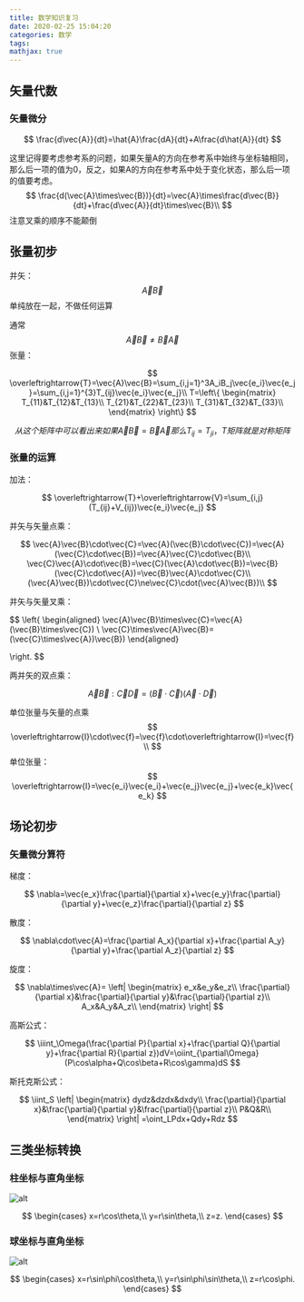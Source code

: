 ```yaml
---
title: 数学知识复习
date: 2020-02-25 15:04:20
categories: 数学
tags:
mathjax: true
---
```


## 矢量代数

### 矢量微分

$$
\frac{d\vec{A}}{dt}=\hat{A}\frac{dA}{dt}+A\frac{d\hat{A}}{dt}
$$

这里记得要考虑参考系的问题，如果矢量A的方向在参考系中始终与坐标轴相同，那么后一项的值为0，反之，如果A的方向在参考系中处于变化状态，那么后一项的值要考虑。
$$
\frac{d(\vec{A}\times\vec{B})}{dt}=\vec{A}\times\frac{d\vec{B}}{dt}+\frac{d\vec{A}}{dt}\times\vec{B}\\
$$
注意叉乘的顺序不能颠倒

## 张量初步

并矢：
$$
\vec{A}\vec{B}
$$
单纯放在一起，不做任何运算

通常
$$
\vec{A}\vec{B}\ne\vec{B}\vec{A}
$$
张量：

$$
\overleftrightarrow{T}=\vec{A}\vec{B}=\sum_{i,j=1}^3A_iB_j\vec{e_i}\vec{e_j}=\sum_{i,j=1}^{3}T_{ij}\vec{e_i}\vec{e_j}\\
T=\left\{
\begin{matrix}
    T_{11}&T_{12}&T_{13}\\
    T_{21}&T_{22}&T_{23}\\
    T_{31}&T_{32}&T_{33}\\
\end{matrix}
\right\}
$$

$$
从这个矩阵中可以看出来如果\vec{A}\vec{B}=\vec{B}\vec{A}那么T_{ij}=T_{ji}，T矩阵就是对称矩阵
$$



### 张量的运算

加法：

$$
\overleftrightarrow{T}+\overleftrightarrow{V}=\sum_{i,j}(T_{ij}+V_{ij})\vec{e_i}\vec{e_j}
$$

并矢与矢量点乘：

$$
\vec{A}\vec{B}\cdot\vec{C}=\vec{A}(\vec{B}\cdot\vec{C})=\vec{A}(\vec{C}\cdot\vec{B})=\vec{A}\vec{C}\cdot\vec{B}\\
\vec{C}\vec{A}\cdot\vec{B}=\vec{C}(\vec{A}\cdot\vec{B})=\vec{B}(\vec{C}\cdot\vec{A})=\vec{B}\vec{A}\cdot\vec{C}\\
(\vec{A}\vec{B})\cdot\vec{C}\ne\vec{C}\cdot(\vec{A}\vec{B})\\
$$

并矢与矢量叉乘：

$$
\left\{
    \begin{aligned}
    \vec{A}\vec{B}\times\vec{C}=\vec{A}(\vec{B}\times\vec{C}) \\ 
    \vec{C}\times\vec{A}\vec{B}=(\vec{C}\times\vec{A})\vec{B})
    \end{aligned}

\right.
$$

两并矢的双点乘：

$$
\vec{A}\vec{B}:\vec{C}\vec{D}=(\vec{B}\cdot\vec{C})(\vec{A}\cdot\vec{D})
$$

单位张量与矢量的点乘
$$
\overleftrightarrow{I}\cdot\vec{f}=\vec{f}\cdot\overleftrightarrow{I}=\vec{f}\\
$$
单位张量：
$$
\overleftrightarrow{I}=\vec{e_i}\vec{e_i}+\vec{e_j}\vec{e_j}+\vec{e_k}\vec{e_k}
$$

## 场论初步

### 矢量微分算符

梯度： 

$$
\nabla=\vec{e_x}\frac{\partial}{\partial x}+\vec{e_y}\frac{\partial}{\partial y}+\vec{e_z}\frac{\partial}{\partial z}
$$

散度： 

$$
\nabla\cdot\vec{A}=\frac{\partial A_x}{\partial x}+\frac{\partial A_y}{\partial y}+\frac{\partial A_z}{\partial z}
$$

旋度：

$$
\nabla\times\vec{A}=
\left|
    \begin{matrix}
        e_x&e_y&e_z\\
        \frac{\partial}{\partial x}&\frac{\partial}{\partial y}&\frac{\partial}{\partial z}\\
        A_x&A_y&A_z\\
    \end{matrix}
\right|
$$

高斯公式：

$$
\iiint_\Omega(\frac{\partial P}{\partial x}+\frac{\partial Q}{\partial y}+\frac{\partial R}{\partial z})dV=\oiint_{\partial\Omega}(P\cos\alpha+Q\cos\beta+R\cos\gamma)dS
$$

斯托克斯公式：

$$
\iint_S
\left|
\begin{matrix}
    dydz&dzdx&dxdy\\
     \frac{\partial}{\partial x}&\frac{\partial}{\partial y}&\frac{\partial}{\partial z}\\
     P&Q&R\\
\end{matrix}
\right|
=\oint_LPdx+Qdy+Rdz
$$

## 三类坐标转换

### 柱坐标与直角坐标

![alt](http://m.qpic.cn/psc?/V11NehB63qJi50/9vuGDcz9AP*EJeMjs9i.nmGT*kDYUWxcYBOyCmAWBzqnSadpaQno87Zv3QmftUPjz2DxfI2OWt9X2vhiUw9OdUSNrLnTEYKSkGer2wMcutQ!/b&bo=HgEQAQAAAAADByw!&rf=viewer_4)

$$
    \begin{cases}
       x=r\cos\theta,\\
       y=r\sin\theta,\\
       z=z.
    \end{cases}
$$

### 球坐标与直角坐标

![alt](http://m.qpic.cn/psc?/V11NehB63qJi50/9vuGDcz9AP*EJeMjs9i.nmavUy5Y0RFtkC1RiSOFW8S0egsT2ft7eNIjgbELzL.bbt*xESiPsZlLnKYT6VZAoYlaQakue4q7WC5iqSrzDks!/b&bo=NwHsAAAAAAADB*g!&rf=viewer_4)

$$
\begin{cases}
       x=r\sin\phi\cos\theta,\\
       y=r\sin\phi\sin\theta,\\
       z=r\cos\phi.
    \end{cases}
$$
